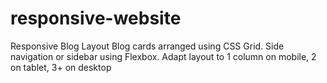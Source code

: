# responsive-website
Responsive Blog Layout Blog cards arranged using CSS Grid. Side navigation or sidebar using Flexbox. Adapt layout to 1 column on mobile, 2 on tablet, 3+ on desktop
